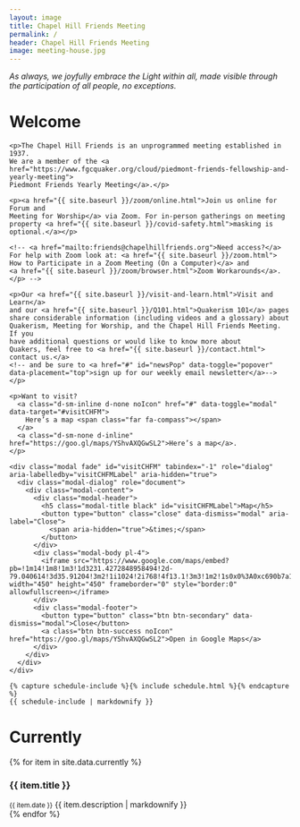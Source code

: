 ```yaml
---
layout: image
title: Chapel Hill Friends Meeting
permalink: /
header: Chapel Hill Friends Meeting
image: meeting-house.jpg
---
```

<div class="row mx-auto justify-content-center">
  <div class="imageInfo col-md-8 pb-0 text-justify text-center text-wrap">
    <p><i>As always, we joyfully embrace the Light within all, made visible
      through the participation of all people, no exceptions.</i></p>
  </div>
</div>
<div class="row mx-auto">
  <div class="imageInfo col-md-6 order-md-1 order-2 pt-md-2 pt-0">
    <h1>Welcome</h1>

    <p>The Chapel Hill Friends is an unprogrammed meeting established in 1937.
    We are a member of the <a
    href="https://www.fgcquaker.org/cloud/piedmont-friends-fellowship-and-yearly-meeting">
    Piedmont Friends Yearly Meeting</a>.</p>

    <p><a href="{{ site.baseurl }}/zoom/online.html">Join us online for Forum and
    Meeting for Worship</a> via Zoom. For in-person gatherings on meeting
    property <a href="{{ site.baseurl }}/covid-safety.html">masking is optional.</a></p>

    <!-- <a href="mailto:friends@chapelhillfriends.org">Need access?</a>
    For help with Zoom look at: <a href="{{ site.baseurl }}/zoom.html">
    How to Participate in a Zoom Meeting (On a Computer)</a> and
    <a href="{{ site.baseurl }}/zoom/browser.html">Zoom Workarounds</a>.</p> -->

    <p>Our <a href="{{ site.baseurl }}/visit-and-learn.html">Visit and Learn</a>
    and our <a href="{{ site.baseurl }}/Q101.html">Quakerism 101</a> pages
    share considerable information (including videos and a glossary) about
    Quakerism, Meeting for Worship, and the Chapel Hill Friends Meeting. If you
    have additional questions or would like to know more about
    Quakers, feel free to <a href="{{ site.baseurl }}/contact.html">
    contact us.</a>
    <!-- and be sure to <a href="#" id="newsPop" data-toggle="popover"
    data-placement="top">sign up for our weekly email newsletter</a>--></p>

    <p>Want to visit?
      <a class="d-sm-inline d-none noIcon" href="#" data-toggle="modal" data-target="#visitCHFM">
        Here’s a map <span class="far fa-compass"></span>
      </a>
      <a class="d-sm-none d-inline" href="https://goo.gl/maps/YShvAXQGwSL2">Here’s a map</a>.
    </p>

    <div class="modal fade" id="visitCHFM" tabindex="-1" role="dialog" aria-labelledby="visitCHFMLabel" aria-hidden="true">
      <div class="modal-dialog" role="document">
        <div class="modal-content">
          <div class="modal-header">
            <h5 class="modal-title black" id="visitCHFMLabel">Map</h5>
            <button type="button" class="close" data-dismiss="modal" aria-label="Close">
              <span aria-hidden="true">&times;</span>
            </button>
          </div>
          <div class="modal-body pl-4">
            <iframe src="https://www.google.com/maps/embed?pb=!1m14!1m8!1m3!1d3231.4272848958494!2d-79.040614!3d35.91204!3m2!1i1024!2i768!4f13.1!3m3!1m2!1s0x0%3A0xc690b7a12fb90e69!2sChapel+Hill+Friends+Meeting!5e0!3m2!1sen!2sus!4v1550611311696" width="450" height="450" frameborder="0" style="border:0" allowfullscreen></iframe>
          </div>
          <div class="modal-footer">
            <button type="button" class="btn btn-secondary" data-dismiss="modal">Close</button>
            <a class="btn btn-success noIcon" href="https://goo.gl/maps/YShvAXQGwSL2">Open in Google Maps</a>
          </div>
        </div>
      </div>
    </div>

    {% capture schedule-include %}{% include schedule.html %}{% endcapture %}
    {{ schedule-include | markdownify }}

  </div>
  <div class="imageInfo col-md-6 order-md-2 order-3">
    <h1>Currently</h1>
      {% for item in site.data.currently %}
        <div class="currently">
          <h3>{{ item.title }}</h3>
          <small>{{ item.date }}</small>
          {{ item.description | markdownify }}
        </div>
      {% endfor %}
      </ul>
  </div>
</div>
